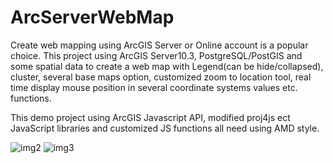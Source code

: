# ArcServerWebMap
Create web mapping using ArcGIS Server or Online account is a popular choice. This project using ArcGIS Server10.3,  PostgreSQL/PostGIS and some spatial data to create a web map with Legend(can be hide/collapsed), cluster, several base maps option, customized zoom to location tool, real time display mouse position in several coordinate systems values etc. functions.

This demo project using ArcGIS Javascript API, modified proj4js ect JavaScript libraries and customized JS functions all need using AMD style.

![img2](https://cloud.githubusercontent.com/assets/6053471/12682029/c51e4894-c66e-11e5-9279-f01125a693f0.png)
![img3](https://cloud.githubusercontent.com/assets/6053471/12682033/c9098bb2-c66e-11e5-962f-2a4375a3e753.png)


